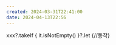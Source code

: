 ```yaml
---
created: 2024-03-31T22:41:00
date: 2024-04-13T22:56
---
```

xxx?.takeIf { it.isNotEmpty() }?.let {//동작}